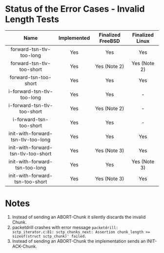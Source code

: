 # Status of the Error Cases - Invalid Length Tests

| Name                                           | Implemented   | Finalized FreeBSD   | Finalized Linux   |
| :--------------------------------------------: | :-----------: | :-----------------: | :---------------: |
| forward-tsn-tlv-too-long                       | Yes           | Yes                 | Yes               |
| forward-tsn-tlv-too-short                      | Yes           | Yes (Note 2)        | Yes (Note 2)      |
| forward-tsn-too-short                          | Yes           | Yes                 | Yes               |
| i-forward-tsn-tlv-too-long                     | Yes           | Yes                 | -                 |
| i-forward-tsn-tlv-too-short                    | Yes           | Yes (Note 2)        | -                 |
| i-forward-tsn-too-short                        | Yes           | Yes                 | -                 |
| init-with-forward-tsn-tlv-too-long             | Yes           | Yes                 | Yes               |
| init-with-forward-tsn-tlv-too-short            | Yes           | Yes (Note 3)        | Yes               |
| init-with-forward-tsn-too-long                 | Yes           | Yes                 | Yes (Note 3)      |
| init-with-forward-tsn-too-short                | Yes           | Yes (Note 3)        | Yes               |

# Notes
1. Instead of sending an ABORT-Chunk it silently discards the invalid Chunk.
2. packetdrill crashes with error message `packetdrill: sctp_iterator.c:81: sctp_chunks_next: Assertion chunk_length >= sizeof(struct sctp_chunk)' failed.`
3. Instead of sending an ABORT-Chunk the implementation sends an INIT-ACK-Chunk.

